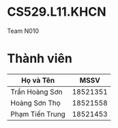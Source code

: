 # CS529.L11.KHCN
Team N010

# Thành viên
| Họ và Tên           | MSSV     |
| ------------------- | -------- |
| Trần Hoàng Sơn | 18521351 |
| Hoàng Sơn Thọ     |18521558 |
| Phạm Tiến Trung       |18521453 |


